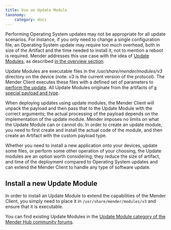 ```yaml
---
title: Use an Update Module
taxonomy:
    category: docs
---
```


Performing Operating System updates may not be appropriate for all update scenarios.  For instance, if you only need to change a single configuration file, an Operating System update may require too much overhead, both in size of the Artifact and the time needed to install it, not to mention a reboot is required. Mender addresses this use case with
the idea of [Update Modules](../../02.Overview/15.Taxonomy/docs.md),  as described [in the overview section](../../02.Overview/01.Introduction/docs.md#application-updates).

Update Modules are executable files in the _/usr/share/mender/modules/v3_
directory on the device (note: v3 is the current version of the protocol). The Mender
Client executes these files with a defined set of parameters to [perform the update](../../06.Artifact-creation/08.Create-a-custom-Update-Module/docs.md#The-state-machine-workflow).
All Update Modules originate from the artifacts of [a special payload and type](../../06.Artifact-creation/08.Create-a-custom-Update-Module/docs.md#Create-an-Artifact-with-a-payload-for-the-new-Update-Module).

When deploying updates using update modules, the Mender Client will unpack the payload and then pass that to the Update Module with the correct arguments; the actual processing of the payload depends on the implementation of the update module. Mender imposes no limits on what the Update Module can or cannot do. In order to create an update module, you need to first create and install the actual code of the module, and then create an Artifact with the custom payload type.

Whether you need to install a new application onto your devices, update some files,
or perform some other operation of your choosing, the Update modules are
an option worth considering; they reduce the size of artifact, and time
of the deployment compared to Operating System updates and can extend the Mender Client to handle any type of software update.


## Install a new Update Module

In order to install an Update Module to extend the capabilities of the Mender Client, you simply need to place it in `/usr/share/mender/modules/v3` and ensure that it is executable.

You can find existing Update Modules in the [Update Module category of the Mender Hub community forums](https://hub.mender.io/c/update-modules?target=_blank).
